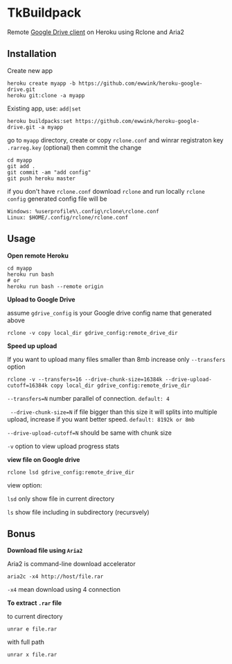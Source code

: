

# TkBuildpack
Remote [Google Drive client](https://github.com/ewwink/heroku-google-drive) on Heroku using Rclone and Aria2

## Installation
Create new app

```
heroku create myapp -b https://github.com/ewwink/heroku-google-drive.git
heroku git:clone -a myapp
```

Existing app, use: `add|set`

```
heroku buildpacks:set https://github.com/ewwink/heroku-google-drive.git -a myapp
```

go to `myapp` directory, create or copy `rclone.conf` and winrar registraton key `.rarreg.key` (optional) then commit the change

```
cd myapp
git add .
git commit -am "add config"
git push heroku master
```
if you don't have `rclone.conf` download `rclone` and run locally `rclone config` generated config file will be

```
Windows: %userprofile%\.config\rclone\rclone.conf
Linux: $HOME/.config/rclone/rclone.conf
```
## Usage
**Open remote Heroku**
```
cd myapp
heroku run bash
# or
heroku run bash --remote origin
```

**Upload to Google Drive**

assume `gdrive_config` is your Google drive config name that generated above 
```
rclone -v copy local_dir gdrive_config:remote_drive_dir
```

**Speed up upload**

If you want to upload many files smaller than 8mb increase only `--transfers` option

```
rclone -v --transfers=16 --drive-chunk-size=16384k --drive-upload-cutoff=16384k copy local_dir gdrive_config:remote_drive_dir
 ```
`--transfers=N`  number parallel of connection. `default: 4`

` --drive-chunk-size=N` if file bigger than this size it will splits into multiple upload, increase if you want better speed. `default: 8192k or 8mb`

`--drive-upload-cutoff=N` should be same with chunk size

`-v` option to view upload progress stats 

**view file on Google drive**
```
rclone lsd gdrive_config:remote_drive_dir
```
view option:

`lsd` only show file in current directory

`ls` show file including in subdirectory (recursvely)

## Bonus
**Download file using `Aria2`**

Aria2 is command-line download accelerator
```
aria2c -x4 http://host/file.rar
```
`-x4` mean download using 4 connection

**To extract `.rar` file**

to current directory
```
unrar e file.rar
```

with full path

```
unrar x file.rar
```

